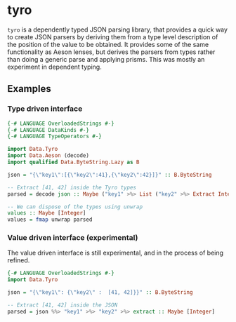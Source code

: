 # tyro

`tyro` is a dependently typed JSON parsing library, that provides a quick way to create JSON parsers by deriving them from a type level description of the position of the value to be obtained. It provides some of the same functionality as Aeson lenses, but derives the parsers from types rather than doing a generic parse and applying prisms. This was mostly an experiment in dependent typing.

## Examples

### Type driven interface

```Haskell
{-# LANGUAGE OverloadedStrings #-}
{-# LANGUAGE DataKinds #-}
{-# LANGUAGE TypeOperators #-}

import Data.Tyro
import Data.Aeson (decode)
import qualified Data.ByteString.Lazy as B

json = "{\"key1\":[{\"key2\":41},{\"key2\":42}]}" :: B.ByteString

-- Extract [41, 42] inside the Tyro types
parsed = decode json :: Maybe ("key1" >%> List ("key2" >%> Extract Integer))

-- We can dispose of the types using unwrap
values :: Maybe [Integer]
values = fmap unwrap parsed
```

### Value driven interface (experimental)

The value driven interface is still experimental, and in the process of being refined.

```Haskell
{-# LANGUAGE OverloadedStrings #-}
import Data.Tyro

json = "{\"key1\": {\"key2\" :  [41, 42]}}" :: B.ByteString

-- Extract [41, 42] inside the JSON
parsed = json %%> "key1" >%> "key2" >%> extract :: Maybe [Integer]
```
